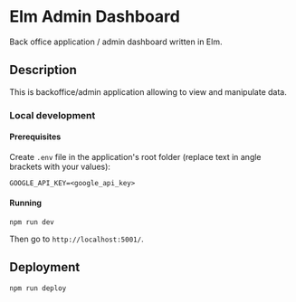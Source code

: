 # Elm Admin Dashboard #

Back office application / admin dashboard written in Elm.

## Description ##

This is backoffice/admin application allowing to view and manipulate data.

### Local development ###

#### Prerequisites ###

Create `.env` file in the application's root folder (replace text in angle brackets with your values):

```
GOOGLE_API_KEY=<google_api_key>
```

#### Running ####

```
npm run dev
```

Then go to `http://localhost:5001/`.

## Deployment ##

```
npm run deploy
```
